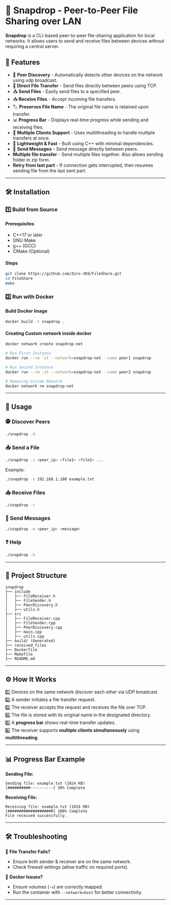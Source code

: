 # 📁 Snapdrop - Peer-to-Peer File Sharing over LAN  

**Snapdrop** is a CLI-based peer-to-peer file-sharing application for local networks. It allows users to send and receive files between devices without requiring a central server.  

## 🚀 Features  

- 📡 **Peer Discovery** - Automatically detects other devices on the network using udp broadcast.  
- 🔄 **Direct File Transfer** - Send files directly between peers using TCP.  
- 📤 **Send Files** - Easily send files to a specified peer.  
- 📥 **Receive Files** - Accept incoming file transfers.  
- 🏷️ **Preserves File Name** - The original file name is retained upon transfer.  
- 📊 **Progress Bar** - Displays real-time progress while sending and receiving files.  
- 🔀 **Multiple Clients Support** - Uses multithreading to handle multiple transfers at once.  
- 🔧 **Lightweight & Fast** - Built using C++ with minimal dependencies.  
- 💬 **Send Messages** - Send message directly between peers.
- **Multiple file transfer** - Send multiple files together. Also allows sending folder in zip form.
- **Retry from last part** - If connection gets interrupted, then resumes sending file from the last sent part.
---

## 🛠️ Installation  

### 1️⃣ **Build from Source**  

#### Prerequisites  
- C++17 or later  
- GNU Make  
- g++ (GCC)  
- CMake (Optional)  

#### Steps  
```sh
git clone https://github.com/Zoro-369/FileShare.git
cd FileShare
make
```

### 2️⃣ **Run with Docker**  

#### Build Docker Image  
```sh
docker build -t snapdrop .
```
#### Creating Custom network inside docker
```sh
docker network create snapdrop-net

# Run First Instance
docker run --rm -it --network=snapdrop-net --name peer1 snapdrop

# Run Second Instance
docker run --rm -it --network=snapdrop-net --name peer2 snapdrop

# Removing Custom Network
docker network rm snapdrop-net 
```

---

## 📌 Usage  

### 🕵️ Discover Peers  
```sh
./snapdrop -d
```

### 📤 Send a File  
```sh
./snapdrop -s <peer_ip> <file1> <file2> ...
```

Example:  
```sh
./snapdrop -s 192.168.1.100 example.txt
```

### 📥 Receive Files  
```sh
./snapdrop -r
```

### 💬 Send Messages
```sh
./snapdrop -m <peer_ip> <message>
```
### ❓ Help  
```sh
./snapdrop -h
```

---

## 📂 Project Structure  

```
snapdrop  
├── include  
│   ├── FileReceiver.h  
│   ├── FileSender.h  
│   ├── PeerDiscovery.h  
│   ├── utils.h  
├── src  
│   ├── FileReceiver.cpp  
│   ├── FileSender.cpp  
│   ├── PeerDiscovery.cpp  
│   ├── main.cpp  
│   ├── utils.cpp  
├── build/ (Generated)
├── received_files  
├── Dockerfile  
├── Makefile  
├── README.md  
```

---

## ⚙️ How It Works  

1️⃣ Devices on the same network discover each other via UDP broadcast.  
2️⃣ A sender initiates a file transfer request.  
3️⃣ The receiver accepts the request and receives the file over TCP.  
4️⃣ The file is stored with its original name in the designated directory.  
5️⃣ A **progress bar** shows real-time transfer updates.  
6️⃣ The receiver supports **multiple clients simultaneously** using **multithreading**.  

---

## 📊 Progress Bar Example  

**Sending File:**  
```
Sending file: example.txt (1024 KB)
[##########----------] 50% Complete
```

**Receiving File:**  
```
Receiving file: example.txt (1024 KB)
[####################] 100% Complete
File received successfully.
```

---

## 🛠️ Troubleshooting  

🔹 **File Transfer Fails?**  
- Ensure both sender & receiver are on the same network.  
- Check firewall settings (allow traffic on required ports).  

🔹 **Docker Issues?**  
- Ensure volumes (`-v`) are correctly mapped.  
- Run the container with `--network=host` for better connectivity.  

---

